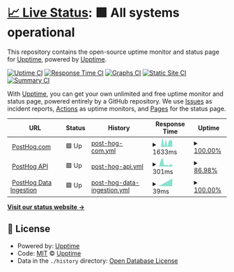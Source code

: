 # [📈 Live Status](https://uptime.posthog.com): <!--live status--> **🟩 All systems operational**

This repository contains the open-source uptime monitor and status page for [Upptime](https://upptime.js.org), powered by [Upptime](https://github.com/upptime/upptime).

[![Uptime CI](https://github.com/posthog/uptime/workflows/Uptime%20CI/badge.svg)](https://github.com/posthog/uptime/actions?query=workflow%3A%22Uptime+CI%22)
[![Response Time CI](https://github.com/posthog/uptime/workflows/Response%20Time%20CI/badge.svg)](https://github.com/posthog/uptime/actions?query=workflow%3A%22Response+Time+CI%22)
[![Graphs CI](https://github.com/posthog/uptime/workflows/Graphs%20CI/badge.svg)](https://github.com/posthog/uptime/actions?query=workflow%3A%22Graphs+CI%22)
[![Static Site CI](https://github.com/posthog/uptime/workflows/Static%20Site%20CI/badge.svg)](https://github.com/posthog/uptime/actions?query=workflow%3A%22Static+Site+CI%22)
[![Summary CI](https://github.com/posthog/uptime/workflows/Summary%20CI/badge.svg)](https://github.com/posthog/uptime/actions?query=workflow%3A%22Summary+CI%22)

With [Upptime](https://upptime.js.org), you can get your own unlimited and free uptime monitor and status page, powered entirely by a GitHub repository. We use [Issues](https://github.com/upptime/upptime/issues) as incident reports, [Actions](https://github.com/posthog/uptime/actions) as uptime monitors, and [Pages](https://uptime.posthog.com) for the status page.

<!--start: status pages-->
<!-- This summary is generated by Upptime (https://github.com/upptime/upptime) -->
<!-- Do not edit this manually, your changes will be overwritten -->
<!-- prettier-ignore -->
| URL | Status | History | Response Time | Uptime |
| --- | ------ | ------- | ------------- | ------ |
| <img alt="" src="https://favicons.githubusercontent.com/posthog.com" height="13"> [PostHog.com](https://posthog.com) | 🟩 Up | [post-hog-com.yml](https://github.com/PostHog/uptime/commits/HEAD/history/post-hog-com.yml) | <details><summary><img alt="Response time graph" src="./graphs/post-hog-com/response-time-week.png" height="20"> 1633ms</summary><br><a href="https://status.posthog.com/history/post-hog-com"><img alt="Response time 1633" src="https://img.shields.io/endpoint?url=https%3A%2F%2Fraw.githubusercontent.com%2FPostHog%2Fuptime%2FHEAD%2Fapi%2Fpost-hog-com%2Fresponse-time.json"></a><br><a href="https://status.posthog.com/history/post-hog-com"><img alt="24-hour response time 1633" src="https://img.shields.io/endpoint?url=https%3A%2F%2Fraw.githubusercontent.com%2FPostHog%2Fuptime%2FHEAD%2Fapi%2Fpost-hog-com%2Fresponse-time-day.json"></a><br><a href="https://status.posthog.com/history/post-hog-com"><img alt="7-day response time 1633" src="https://img.shields.io/endpoint?url=https%3A%2F%2Fraw.githubusercontent.com%2FPostHog%2Fuptime%2FHEAD%2Fapi%2Fpost-hog-com%2Fresponse-time-week.json"></a><br><a href="https://status.posthog.com/history/post-hog-com"><img alt="30-day response time 1633" src="https://img.shields.io/endpoint?url=https%3A%2F%2Fraw.githubusercontent.com%2FPostHog%2Fuptime%2FHEAD%2Fapi%2Fpost-hog-com%2Fresponse-time-month.json"></a><br><a href="https://status.posthog.com/history/post-hog-com"><img alt="1-year response time 1633" src="https://img.shields.io/endpoint?url=https%3A%2F%2Fraw.githubusercontent.com%2FPostHog%2Fuptime%2FHEAD%2Fapi%2Fpost-hog-com%2Fresponse-time-year.json"></a></details> | <details><summary><a href="https://status.posthog.com/history/post-hog-com">100.00%</a></summary><a href="https://status.posthog.com/history/post-hog-com"><img alt="All-time uptime 100.00%" src="https://img.shields.io/endpoint?url=https%3A%2F%2Fraw.githubusercontent.com%2FPostHog%2Fuptime%2FHEAD%2Fapi%2Fpost-hog-com%2Fuptime.json"></a><br><a href="https://status.posthog.com/history/post-hog-com"><img alt="24-hour uptime 100.00%" src="https://img.shields.io/endpoint?url=https%3A%2F%2Fraw.githubusercontent.com%2FPostHog%2Fuptime%2FHEAD%2Fapi%2Fpost-hog-com%2Fuptime-day.json"></a><br><a href="https://status.posthog.com/history/post-hog-com"><img alt="7-day uptime 100.00%" src="https://img.shields.io/endpoint?url=https%3A%2F%2Fraw.githubusercontent.com%2FPostHog%2Fuptime%2FHEAD%2Fapi%2Fpost-hog-com%2Fuptime-week.json"></a><br><a href="https://status.posthog.com/history/post-hog-com"><img alt="30-day uptime 100.00%" src="https://img.shields.io/endpoint?url=https%3A%2F%2Fraw.githubusercontent.com%2FPostHog%2Fuptime%2FHEAD%2Fapi%2Fpost-hog-com%2Fuptime-month.json"></a><br><a href="https://status.posthog.com/history/post-hog-com"><img alt="1-year uptime 100.00%" src="https://img.shields.io/endpoint?url=https%3A%2F%2Fraw.githubusercontent.com%2FPostHog%2Fuptime%2FHEAD%2Fapi%2Fpost-hog-com%2Fuptime-year.json"></a></details>
| <img alt="" src="https://favicons.githubusercontent.com/app.posthog.com" height="13"> [PostHog API](https://app.posthog.com/_health) | 🟩 Up | [post-hog-api.yml](https://github.com/PostHog/uptime/commits/HEAD/history/post-hog-api.yml) | <details><summary><img alt="Response time graph" src="./graphs/post-hog-api/response-time-week.png" height="20"> 301ms</summary><br><a href="https://status.posthog.com/history/post-hog-api"><img alt="Response time 301" src="https://img.shields.io/endpoint?url=https%3A%2F%2Fraw.githubusercontent.com%2FPostHog%2Fuptime%2FHEAD%2Fapi%2Fpost-hog-api%2Fresponse-time.json"></a><br><a href="https://status.posthog.com/history/post-hog-api"><img alt="24-hour response time 301" src="https://img.shields.io/endpoint?url=https%3A%2F%2Fraw.githubusercontent.com%2FPostHog%2Fuptime%2FHEAD%2Fapi%2Fpost-hog-api%2Fresponse-time-day.json"></a><br><a href="https://status.posthog.com/history/post-hog-api"><img alt="7-day response time 301" src="https://img.shields.io/endpoint?url=https%3A%2F%2Fraw.githubusercontent.com%2FPostHog%2Fuptime%2FHEAD%2Fapi%2Fpost-hog-api%2Fresponse-time-week.json"></a><br><a href="https://status.posthog.com/history/post-hog-api"><img alt="30-day response time 301" src="https://img.shields.io/endpoint?url=https%3A%2F%2Fraw.githubusercontent.com%2FPostHog%2Fuptime%2FHEAD%2Fapi%2Fpost-hog-api%2Fresponse-time-month.json"></a><br><a href="https://status.posthog.com/history/post-hog-api"><img alt="1-year response time 301" src="https://img.shields.io/endpoint?url=https%3A%2F%2Fraw.githubusercontent.com%2FPostHog%2Fuptime%2FHEAD%2Fapi%2Fpost-hog-api%2Fresponse-time-year.json"></a></details> | <details><summary><a href="https://status.posthog.com/history/post-hog-api">86.98%</a></summary><a href="https://status.posthog.com/history/post-hog-api"><img alt="All-time uptime 86.98%" src="https://img.shields.io/endpoint?url=https%3A%2F%2Fraw.githubusercontent.com%2FPostHog%2Fuptime%2FHEAD%2Fapi%2Fpost-hog-api%2Fuptime.json"></a><br><a href="https://status.posthog.com/history/post-hog-api"><img alt="24-hour uptime 86.98%" src="https://img.shields.io/endpoint?url=https%3A%2F%2Fraw.githubusercontent.com%2FPostHog%2Fuptime%2FHEAD%2Fapi%2Fpost-hog-api%2Fuptime-day.json"></a><br><a href="https://status.posthog.com/history/post-hog-api"><img alt="7-day uptime 86.98%" src="https://img.shields.io/endpoint?url=https%3A%2F%2Fraw.githubusercontent.com%2FPostHog%2Fuptime%2FHEAD%2Fapi%2Fpost-hog-api%2Fuptime-week.json"></a><br><a href="https://status.posthog.com/history/post-hog-api"><img alt="30-day uptime 86.98%" src="https://img.shields.io/endpoint?url=https%3A%2F%2Fraw.githubusercontent.com%2FPostHog%2Fuptime%2FHEAD%2Fapi%2Fpost-hog-api%2Fuptime-month.json"></a><br><a href="https://status.posthog.com/history/post-hog-api"><img alt="1-year uptime 86.98%" src="https://img.shields.io/endpoint?url=https%3A%2F%2Fraw.githubusercontent.com%2FPostHog%2Fuptime%2FHEAD%2Fapi%2Fpost-hog-api%2Fuptime-year.json"></a></details>
| <img alt="" src="https://favicons.githubusercontent.com/app.posthog.com" height="13"> [PostHog Data Ingestion](https://app.posthog.com/batch/) | 🟩 Up | [post-hog-data-ingestion.yml](https://github.com/PostHog/uptime/commits/HEAD/history/post-hog-data-ingestion.yml) | <details><summary><img alt="Response time graph" src="./graphs/post-hog-data-ingestion/response-time-week.png" height="20"> 39ms</summary><br><a href="https://status.posthog.com/history/post-hog-data-ingestion"><img alt="Response time 39" src="https://img.shields.io/endpoint?url=https%3A%2F%2Fraw.githubusercontent.com%2FPostHog%2Fuptime%2FHEAD%2Fapi%2Fpost-hog-data-ingestion%2Fresponse-time.json"></a><br><a href="https://status.posthog.com/history/post-hog-data-ingestion"><img alt="24-hour response time 39" src="https://img.shields.io/endpoint?url=https%3A%2F%2Fraw.githubusercontent.com%2FPostHog%2Fuptime%2FHEAD%2Fapi%2Fpost-hog-data-ingestion%2Fresponse-time-day.json"></a><br><a href="https://status.posthog.com/history/post-hog-data-ingestion"><img alt="7-day response time 39" src="https://img.shields.io/endpoint?url=https%3A%2F%2Fraw.githubusercontent.com%2FPostHog%2Fuptime%2FHEAD%2Fapi%2Fpost-hog-data-ingestion%2Fresponse-time-week.json"></a><br><a href="https://status.posthog.com/history/post-hog-data-ingestion"><img alt="30-day response time 39" src="https://img.shields.io/endpoint?url=https%3A%2F%2Fraw.githubusercontent.com%2FPostHog%2Fuptime%2FHEAD%2Fapi%2Fpost-hog-data-ingestion%2Fresponse-time-month.json"></a><br><a href="https://status.posthog.com/history/post-hog-data-ingestion"><img alt="1-year response time 39" src="https://img.shields.io/endpoint?url=https%3A%2F%2Fraw.githubusercontent.com%2FPostHog%2Fuptime%2FHEAD%2Fapi%2Fpost-hog-data-ingestion%2Fresponse-time-year.json"></a></details> | <details><summary><a href="https://status.posthog.com/history/post-hog-data-ingestion">100.00%</a></summary><a href="https://status.posthog.com/history/post-hog-data-ingestion"><img alt="All-time uptime 100.00%" src="https://img.shields.io/endpoint?url=https%3A%2F%2Fraw.githubusercontent.com%2FPostHog%2Fuptime%2FHEAD%2Fapi%2Fpost-hog-data-ingestion%2Fuptime.json"></a><br><a href="https://status.posthog.com/history/post-hog-data-ingestion"><img alt="24-hour uptime 100.00%" src="https://img.shields.io/endpoint?url=https%3A%2F%2Fraw.githubusercontent.com%2FPostHog%2Fuptime%2FHEAD%2Fapi%2Fpost-hog-data-ingestion%2Fuptime-day.json"></a><br><a href="https://status.posthog.com/history/post-hog-data-ingestion"><img alt="7-day uptime 100.00%" src="https://img.shields.io/endpoint?url=https%3A%2F%2Fraw.githubusercontent.com%2FPostHog%2Fuptime%2FHEAD%2Fapi%2Fpost-hog-data-ingestion%2Fuptime-week.json"></a><br><a href="https://status.posthog.com/history/post-hog-data-ingestion"><img alt="30-day uptime 100.00%" src="https://img.shields.io/endpoint?url=https%3A%2F%2Fraw.githubusercontent.com%2FPostHog%2Fuptime%2FHEAD%2Fapi%2Fpost-hog-data-ingestion%2Fuptime-month.json"></a><br><a href="https://status.posthog.com/history/post-hog-data-ingestion"><img alt="1-year uptime 100.00%" src="https://img.shields.io/endpoint?url=https%3A%2F%2Fraw.githubusercontent.com%2FPostHog%2Fuptime%2FHEAD%2Fapi%2Fpost-hog-data-ingestion%2Fuptime-year.json"></a></details>

<!--end: status pages-->

[**Visit our status website →**](https://uptime.posthog.com)

## 📄 License

- Powered by: [Upptime](https://github.com/upptime/upptime)
- Code: [MIT](./LICENSE) © [Upptime](https://upptime.js.org)
- Data in the `./history` directory: [Open Database License](https://opendatacommons.org/licenses/odbl/1-0/)
